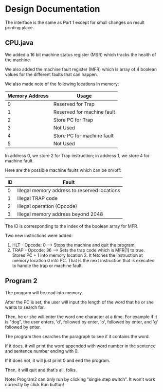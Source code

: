 # Design Documentation 

The interface is the same as Part 1 except for small changes on result printing place. 

## CPU.java

We added a 16 bit machine status register (MSR) which tracks the health of the machine. 

We also added the machine fault register (MFR) which is array of 4 boolean values for the different faults that can happen. 

We also made note of the following locations in memory:

| Memory Address  	|  Usage 	
|---				|---	
| 	0	  			| Reserved for Trap	
| 	1  				| Reserved for machine fault
| 	2 				| Store PC for Trap
| 	3 				| Not Used
| 	4 				| Store PC for machine fault
| 	5 				| Not Used

In address 0, we store 2 for Trap instruction; in address 1, we store 4 for machine fault.

Here are the possible machine faults which can be on/off:

| ID  				|  Fault	
|---				|---	
| 	0	  			| Illegal memory address to reserved locations
| 	1  				| Illegal TRAP code
| 	2 				| Illegal operation (Opcode)
| 	3 				| Illegal memory address beyond 2048

The ID is corresponding to the index of the boolean array for MFR.

Two new instrictions were added:

1. HLT -  Opcode: 0  --> Stops the machine and quit the program.
2. TRAP - Opcode: 36 --> Sets the trap code which is MFR[1] to true. Stores PC + 1 into memory location 2. It fetches the instruction at memory location 0 into PC. That is the next instruction that is executed to handle the trap or machine fault. 


## Program 2

The program will be read into memory. 

After the PC is set, the user will input the length of the word that he or she wants to search for. 

Then, he or she will enter the word one character at a time. For example if it is "dog", the user enters, 'd', followed by enter, 'o', followed by enter, and 'g' followed by enter. 

The program then searches the paragraph to see if it contains the word. 

If it does, it will print the word appended with word number in the sentence and sentence number ending with 0. 

If it does not, it will just print 0 and end the program.

Then, it will quit and that's all, folks.

Note: Program2 can only run by clicking "single step switch". It won't work correctly by click Run button!
